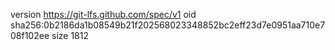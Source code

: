 version https://git-lfs.github.com/spec/v1
oid sha256:0b2186da1b08549b21f202568023348852bc2eff23d7e0951aa710e708f102ee
size 1812
